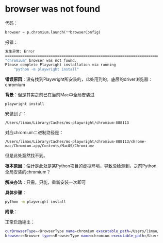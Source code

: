 # browser was not found

代码：

```python
browser = p.chromium.launch(**browserConfig)
```

报错：

```bash
发生异常: Error
================================================================================
"chromium" browser was not found.
Please complete Playwright installation via running
    "python -m playwright install"
```

**错误原因**：没有找到Playwright所安装的，此处用到的，底层的driver浏览器：chromium

**背景**：但是其实之前已在当前Mac中全局安装过

`playwright install`

安装到了：

`/Users/limao/Library/Caches/ms-playwright/chromium-888113`

对应chromium二进制路径是：

`/Users/limao/Library/Caches/ms-playwright/chromium-888113/chrome-mac/Chromium.app/Contents/MacOS/Chromium>`

但是此处竟然找不到。

**根本原因**：估计是此处是某Python项目的虚拟环境，导致没检测到，之前Python全局安装的chromium？

**解决办法**：只需，只能，重新安装一次即可

**具体步骤**：

```bash
python -m playwright install
```

**附录**：

正常启动输出：

```bash
curBrowserType=<BrowserType name=chromium executable_path=/Users/limao/Library/Caches/ms-playwright/chromium-901522/chrome-mac/Chromium.app/Contents/MacOS/Chromium>
browser=<Browser type=<BrowserType name=chromium executable_path=/Users/limao/Library/Caches/ms-playwright/chromium-901522/chrome-mac/Chromium.app/Contents/MacOS/Chromium> version=93.0.4576.0>
```
